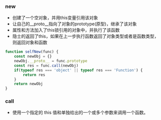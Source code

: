 ### new
* 创建了一个空对象，并用this变量引用该对象
* 让自己的__proto__指向了对象的prototype(原型)，继承了该对象
* 属性和方法加入了this锁引用的对象中，并执行了该函数
* 隐士的返回了this，如果在上一步执行函数返回了对象类型或者是函数类型，则返回对象和函数
```js
function selfNew(func) {
    const newObj = {}
    newObj.__proto__ = func.prototype
    const res = func.call(newObj)
    if(typeof res === 'object' || typeof res === 'Function') {
        return res
    }
    return newObj
}
```

### call
* 使用一个指定的 this 值和单独给出的一个或多个参数来调用一个函数。
